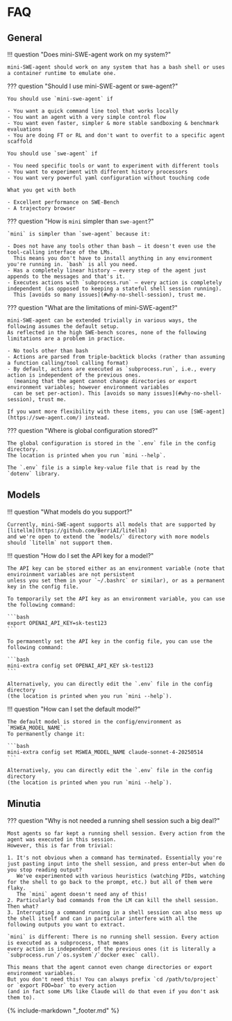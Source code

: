 # FAQ

## General

!!! question "Does mini-SWE-agent work on my system?"

    mini-SWE-agent should work on any system that has a bash shell or uses a container runtime to emulate one.

??? question "Should I use mini-SWE-agent or swe-agent?"

    You should use `mini-swe-agent` if

    - You want a quick command line tool that works locally
    - You want an agent with a very simple control flow
    - You want even faster, simpler & more stable sandboxing & benchmark evaluations
    - You are doing FT or RL and don't want to overfit to a specific agent scaffold

    You should use `swe-agent` if

    - You need specific tools or want to experiment with different tools
    - You want to experiment with different history processors
    - You want very powerful yaml configuration without touching code

    What you get with both

    - Excellent performance on SWE-Bench
    - A trajectory browser

??? question "How is `mini` simpler than `swe-agent`?"

    `mini` is simpler than `swe-agent` because it:

    - Does not have any tools other than bash — it doesn't even use the tool-calling interface of the LMs.
      This means you don't have to install anything in any environment you're running in. `bash` is all you need.
    - Has a completely linear history — every step of the agent just appends to the messages and that's it.
    - Executes actions with `subprocess.run` — every action is completely independent (as opposed to keeping a stateful shell session running).
      This [avoids so many issues](#why-no-shell-session), trust me.

??? question "What are the limitations of mini-SWE-agent?"

    mini-SWE-agent can be extended trivially in various ways, the following assumes the default setup.
    As reflected in the high SWE-bench scores, none of the following limitations are a problem in practice.

    - No tools other than bash
    - Actions are parsed from triple-backtick blocks (rather than assuming a function calling/tool calling format)
    - By default, actions are executed as `subprocess.run`, i.e., every action is independent of the previous ones.
      (meaning that the agent cannot change directories or export environment variables; however environment variables
      can be set per-action). This [avoids so many issues](#why-no-shell-session), trust me.

    If you want more flexibility with these items, you can use [SWE-agent](https://swe-agent.com/) instead.

??? question "Where is global configuration stored?"

    The global configuration is stored in the `.env` file in the config directory.
    The location is printed when you run `mini --help`.

    The `.env` file is a simple key-value file that is read by the `dotenv` library.


## Models

!!! question "What models do you support?"

    Currently, mini-SWE-agent supports all models that are supported by [litellm](https://github.com/BerriAI/litellm)
    and we're open to extend the `models/` directory with more models should `litellm` not support them.

!!! question "How do I set the API key for a model?"

    The API key can be stored either as an environment variable (note that enviroinment variables are not persistent
    unless you set them in your `~/.bashrc` or similar), or as a permanent key in the config file.

    To temporarily set the API key as an environment variable, you can use the following command:

    ```bash
    export OPENAI_API_KEY=sk-test123
    ```

    To permanently set the API key in the config file, you can use the following command:

    ```bash
    mini-extra config set OPENAI_API_KEY sk-test123
    ```

    Alternatively, you can directly edit the `.env` file in the config directory
    (the location is printed when you run `mini --help`).

!!! question "How can I set the default model?"

    The default model is stored in the config/environment as `MSWEA_MODEL_NAME`.
    To permanently change it:

    ```bash
    mini-extra config set MSWEA_MODEL_NAME claude-sonnet-4-20250514
    ```

    Alternatively, you can directly edit the `.env` file in the config directory
    (the location is printed when you run `mini --help`).

## Minutia

??? question "Why is not needed a running shell session such a big deal?"
    <a name="why-no-shell-session"></a>

    Most agents so far kept a running shell session. Every action from the agent was executed in this session.
    However, this is far from trivial:

    1. It's not obvious when a command has terminated. Essentially you're just pasting input into the shell session, and press enter—but when do you stop reading output?
       We've experimented with various heuristics (watching PIDs, watching for the shell to go back to the prompt, etc.) but all of them were flaky.
       The `mini` agent doesn't need any of this!
    2. Particularly bad commands from the LM can kill the shell session. Then what?
    3. Interrupting a command running in a shell session can also mess up the shell itself and can in particular interfere with all the following outputs you want to extract.

    `mini` is different: There is no running shell session. Every action is executed as a subprocess, that means
    every action is independent of the previous ones (it is literally a `subprocess.run`/`os.system`/`docker exec` call).

    This means that the agent cannot even change directories or export environment variables.
    But you don't need this! You can always prefix `cd /path/to/project` or `export FOO=bar` to every action
    (and in fact some LMs like Claude will do that even if you don't ask them to).

{% include-markdown "_footer.md" %}
